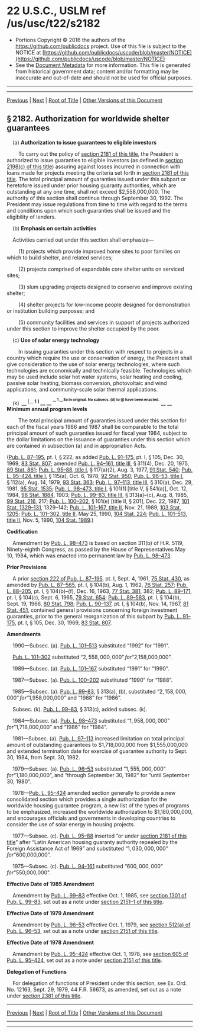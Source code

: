 ---
---

# 22 U.S.C., USLM ref /us/usc/t22/s2182

* Portions Copyright © 2016 the authors of the https://github.com/publicdocs project.
  Use of this file is subject to the NOTICE at [https://github.com/publicdocs/uscode/blob/master/NOTICE](https://github.com/publicdocs/uscode/blob/master/NOTICE)
* See the [Document Metadata](././../../../../../../..//README.md) for more information.
  This file is generated from historical government data; content and/or formatting may be inaccurate and out-of-date and should not be used for official purposes.

----------
----------

[Previous](./../../../../../../..//us/usc/t22/ch32/schI/ptII/sptiii/m__us_usc_t22_s2181.md) | [Next](./../../../../../../..//us/usc/t22/ch32/schI/ptII/sptiii/m__us_usc_t22_s2182a.md) | [Root of Title](./../../../../../../../) | [Other Versions of this Document](https://publicdocs.github.io/go/links?ns=uslm&ref=%2Fus%2Fusc%2Ft22%2Fs2182)

## § 2182. Authorization for worldwide shelter guarantees

    (a) __Authorization to issue guarantees to eligible investors__ 

        To carry out the policy of [section 2181 of this title][/us/usc/t22/s2181], the President is authorized to issue guaranties to eligible investors (as defined in [section 2198(c) of this title][/us/usc/t22/s2198/c]) assuring against losses incurred in connection with loans made for proj­ects meeting the criteria set forth in [section 2181 of this title][/us/usc/t22/s2181]. The total principal amount of guaranties issued under this subpart or heretofore issued under prior housing guaranty authorities, which are outstanding at any one time, shall not exceed $2,558,000,000. The authority of this section shall continue through September 30, 1992. The President may issue regulations from time to time with regard to the terms and conditions upon which such guaranties shall be issued and the eligibility of lenders.

    (b) __Emphasis on certain activities__ 

    Activities carried out under this section shall emphasize—

        (1) projects which provide improved home sites to poor families on which to build shelter, and related services;

        (2) projects comprised of expandable core shelter units on serviced sites;

        (3) slum upgrading projects designed to conserve and improve existing shelter;

        (4) shelter projects for low-income people designed for demonstration or institution building purposes; and

        (5) community facilities and services in support of projects authorized under this section to improve the shelter occupied by the poor.

    (c) __Use of solar energy technology__ 

        In issuing guaranties under this section with respect to projects in a country which require the use or conservation of energy, the President shall give consideration to the use of solar energy technologies, where such technologies are economically and technically feasible. Technologies which may be used include solar hot water systems, solar heating and cooling, passive solar heating, biomass conversion, photovoltaic and wind applications, and community-scale solar thermal applications.

    (k)  __ <sup>\[__  __1__  __\]</sup> __  __ <sup><sup> __  __1__  __ So in original. No subsecs. (d) to (j) have been enacted.__  __ </sup></sup> __  __Minimum annual program levels__ 

        The total principal amount of guaranties issued under this section for each of the fiscal years 1986 and 1987 shall be comparable to the total principal amount of such guaranties issued for fiscal year 1984, subject to the dollar limitations on the issuance of guaranties under this section which are contained in subsection (a) and in appropriation Acts.

([Pub. L. 87–195][/us/pl/87/195], pt. I, § 222, as added [Pub. L. 91–175][/us/pl/91/175], pt. I, § 105, Dec. 30, 1969, [83 Stat. 807][/us/stat/83/807]; amended [Pub. L. 94–161, title III][/us/pl/94/161/tIII], § 311(4), Dec. 20, 1975, [89 Stat. 861][/us/stat/89/861]; [Pub. L. 95–88, title I][/us/pl/95/88/tI], § 117(a)(2), Aug. 3, 1977, [91 Stat. 540][/us/stat/91/540]; [Pub. L. 95–424, title I][/us/pl/95/424/tI], § 115(a), Oct. 6, 1978, [92 Stat. 950][/us/stat/92/950]; [Pub. L. 96–53, title I][/us/pl/96/53/tI], § 112(a), Aug. 14, 1979, [93 Stat. 363][/us/stat/93/363]; [Pub. L. 97–113, title III][/us/pl/97/113/tIII], § 310(a), Dec. 29, 1981, [95 Stat. 1535][/us/stat/95/1535]; [Pub. L. 98–473, title I][/us/pl/98/473/tI], § 101(1) \[title V, § 541(a)\], Oct. 12, 1984, [98 Stat. 1884][/us/stat/98/1884], 1903; [Pub. L. 99–83, title III][/us/pl/99/83/tIII], § 313(a)–(c), Aug. 8, 1985, [99 Stat. 216][/us/stat/99/216], 217; [Pub. L. 100–202][/us/pl/100/202], § 101(e) \[title II, § 201\], Dec. 22, 1987, [101 Stat. 1329–131][/us/stat/101/1329-131], 1329–142; [Pub. L. 101–167, title II][/us/pl/101/167/tII], Nov. 21, 1989, [103 Stat. 1205][/us/stat/103/1205]; [Pub. L. 101–302, title II][/us/pl/101/302/tII], May 25, 1990, [104 Stat. 224][/us/stat/104/224]; [Pub. L. 101–513, title II][/us/pl/101/513/tII], Nov. 5, 1990, [104 Stat. 1989][/us/stat/104/1989].)

 __Codification__ 

    Amendment by [Pub. L. 98–473][/us/pl/98/473] is based on section 311(b) of H.R. 5119, Ninety-eighth Congress, as passed by the House of Representatives May 10, 1984, which was enacted into permanent law by [Pub. L. 98–473][/us/pl/98/473].

 __Prior Provisions__ 

    A prior [section 222 of Pub. L. 87–195][/us/pl/87/195/s222], pt. I, Sept. 4, 1961, [75 Stat. 430][/us/stat/75/430], as amended by [Pub. L. 87–565][/us/pl/87/565], pt. I, § 104(b), Aug. 1, 1962, [76 Stat. 257][/us/stat/76/257]; [Pub. L. 88–205][/us/pl/88/205], pt. I, § 104(b)–(f), Dec. 16, 1963, [77 Stat. 381][/us/stat/77/381], 382; [Pub. L. 89–171][/us/pl/89/171], pt. I, § 104(c), Sept. 6, 1965, [79 Stat. 654][/us/stat/79/654]; [Pub. L. 89–583][/us/pl/89/583], pt. I, § 104(b), Sept. 19, 1966, [80 Stat. 798][/us/stat/80/798]; [Pub. L. 90–137][/us/pl/90/137], pt. I, § 104(b), Nov. 14, 1967, [81 Stat. 451][/us/stat/81/451], contained general provisions concerning foreign investment guaranties, prior to the general reorganization of this subpart by [Pub. L. 91–175][/us/pl/91/175], pt. I, § 105, Dec. 30, 1969, [83 Stat. 807][/us/stat/83/807].

 __Amendments__ 

    1990—Subsec. (a). [Pub. L. 101–513][/us/pl/101/513] substituted “1992” for “1991”.

    [Pub. L. 101–302][/us/pl/101/302] substituted “$2,558,000,000” for “$2,158,000,000”.

    1989—Subsec. (a). [Pub. L. 101–167][/us/pl/101/167] substituted “1991” for “1990”.

    1987—Subsec. (a). [Pub. L. 100–202][/us/pl/100/202] substituted “1990” for “1988”.

    1985—Subsec. (a). [Pub. L. 99–83][/us/pl/99/83], § 313(a), (b), substituted “$2,158,000,000” for “$1,958,000,000” and “1988” for “1986”.

    Subsec. (k). [Pub. L. 99–83][/us/pl/99/83], § 313(c), added subsec. (k).

    1984—Subsec. (a). [Pub. L. 98–473][/us/pl/98/473] substituted “$1,958,000,000” for “$1,718,000,000” and “1986” for “1984”.

    1981—Subsec. (a). [Pub. L. 97–113][/us/pl/97/113] increased limitation on total principal amount of outstanding guarantees to $1,718,000,000 from $1,555,000,000 and extended termination date for exercise of guarantee authority to Sept. 30, 1984, from Sept. 30, 1982.

    1979—Subsec. (a). [Pub. L. 96–53][/us/pl/96/53] substituted “$1,555,000,000” for “$1,180,000,000”, and “through September 30, 1982” for “until September 30, 1980”.

    1978—[Pub. L. 95–424][/us/pl/95/424] amended section generally to provide a new consolidated section which provides a single authorization for the worldwide housing guarantee program, a new list of the types of programs to be emphasized, increased the worldwide authorization to $1,180,000,000, and encourages officials and governments in developing countries to consider the use of solar energy in housing projects.

    1977—Subsec. (c). [Pub. L. 95–88][/us/pl/95/88] inserted “or under [section 2181 of this title][/us/usc/t22/s2181]” after “Latin American housing guaranty authority repealed by the Foreign Assistance Act of 1969” and substituted “$1,030,000,000” for “$600,000,000”.

    1975—Subsec. (c). [Pub. L. 94–161][/us/pl/94/161] substituted “$600,000,000” for “$550,000,000”.

 __Effective Date of 1985 Amendment__ 

    Amendment by [Pub. L. 99–83][/us/pl/99/83] effective Oct. 1, 1985, see [section 1301 of Pub. L. 99–83][/us/pl/99/83/s1301], set out as a note under [section 2151–1 of this title][/us/usc/t22/s2151–1].

 __Effective Date of 1979 Amendment__ 

    Amendment by [Pub. L. 96–53][/us/pl/96/53] effective Oct. 1, 1979, see [section 512(a) of Pub. L. 96–53][/us/pl/96/53/s512/a], set out as a note under [section 2151 of this title][/us/usc/t22/s2151].

 __Effective Date of 1978 Amendment__ 

    Amendment by [Pub. L. 95–424][/us/pl/95/424] effective Oct. 1, 1978, see [section 605 of Pub. L. 95–424][/us/pl/95/424/s605], set out as a note under [section 2151 of this title][/us/usc/t22/s2151].

 __Delegation of Functions__ 

    For delegation of functions of President under this section, see Ex. Ord. No. 12163, Sept. 29, 1979, 44 F.R. 56673, as amended, set out as a note under [section 2381 of this title][/us/usc/t22/s2381].

----------

[Previous](./../../../../../../..//us/usc/t22/ch32/schI/ptII/sptiii/m__us_usc_t22_s2181.md) | [Next](./../../../../../../..//us/usc/t22/ch32/schI/ptII/sptiii/m__us_usc_t22_s2182a.md) | [Root of Title](./../../../../../../../) | [Other Versions of this Document](https://publicdocs.github.io/go/links?ns=uslm&ref=%2Fus%2Fusc%2Ft22%2Fs2182)

----------
----------

[/us/usc/t22/s2181]: https://publicdocs.github.io/go/links?ns=uslm&ref=%2Fus%2Fusc%2Ft22%2Fs2181
[/us/usc/t22/s2198/c]: https://publicdocs.github.io/go/links?ns=uslm&ref=%2Fus%2Fusc%2Ft22%2Fs2198%2Fc
[/us/usc/t22/s2181]: https://publicdocs.github.io/go/links?ns=uslm&ref=%2Fus%2Fusc%2Ft22%2Fs2181
[/us/pl/87/195]: https://publicdocs.github.io/go/links?ns=uslm&ref=%2Fus%2Fpl%2F87%2F195
[/us/pl/91/175]: https://publicdocs.github.io/go/links?ns=uslm&ref=%2Fus%2Fpl%2F91%2F175
[/us/stat/83/807]: https://publicdocs.github.io/go/links?ns=uslm&ref=%2Fus%2Fstat%2F83%2F807
[/us/pl/94/161/tIII]: https://publicdocs.github.io/go/links?ns=uslm&ref=%2Fus%2Fpl%2F94%2F161%2FtIII
[/us/stat/89/861]: https://publicdocs.github.io/go/links?ns=uslm&ref=%2Fus%2Fstat%2F89%2F861
[/us/pl/95/88/tI]: https://publicdocs.github.io/go/links?ns=uslm&ref=%2Fus%2Fpl%2F95%2F88%2FtI
[/us/stat/91/540]: https://publicdocs.github.io/go/links?ns=uslm&ref=%2Fus%2Fstat%2F91%2F540
[/us/pl/95/424/tI]: https://publicdocs.github.io/go/links?ns=uslm&ref=%2Fus%2Fpl%2F95%2F424%2FtI
[/us/stat/92/950]: https://publicdocs.github.io/go/links?ns=uslm&ref=%2Fus%2Fstat%2F92%2F950
[/us/pl/96/53/tI]: https://publicdocs.github.io/go/links?ns=uslm&ref=%2Fus%2Fpl%2F96%2F53%2FtI
[/us/stat/93/363]: https://publicdocs.github.io/go/links?ns=uslm&ref=%2Fus%2Fstat%2F93%2F363
[/us/pl/97/113/tIII]: https://publicdocs.github.io/go/links?ns=uslm&ref=%2Fus%2Fpl%2F97%2F113%2FtIII
[/us/stat/95/1535]: https://publicdocs.github.io/go/links?ns=uslm&ref=%2Fus%2Fstat%2F95%2F1535
[/us/pl/98/473/tI]: https://publicdocs.github.io/go/links?ns=uslm&ref=%2Fus%2Fpl%2F98%2F473%2FtI
[/us/stat/98/1884]: https://publicdocs.github.io/go/links?ns=uslm&ref=%2Fus%2Fstat%2F98%2F1884
[/us/pl/99/83/tIII]: https://publicdocs.github.io/go/links?ns=uslm&ref=%2Fus%2Fpl%2F99%2F83%2FtIII
[/us/stat/99/216]: https://publicdocs.github.io/go/links?ns=uslm&ref=%2Fus%2Fstat%2F99%2F216
[/us/pl/100/202]: https://publicdocs.github.io/go/links?ns=uslm&ref=%2Fus%2Fpl%2F100%2F202
[/us/stat/101/1329-131]: https://publicdocs.github.io/go/links?ns=uslm&ref=%2Fus%2Fstat%2F101%2F1329-131
[/us/pl/101/167/tII]: https://publicdocs.github.io/go/links?ns=uslm&ref=%2Fus%2Fpl%2F101%2F167%2FtII
[/us/stat/103/1205]: https://publicdocs.github.io/go/links?ns=uslm&ref=%2Fus%2Fstat%2F103%2F1205
[/us/pl/101/302/tII]: https://publicdocs.github.io/go/links?ns=uslm&ref=%2Fus%2Fpl%2F101%2F302%2FtII
[/us/stat/104/224]: https://publicdocs.github.io/go/links?ns=uslm&ref=%2Fus%2Fstat%2F104%2F224
[/us/pl/101/513/tII]: https://publicdocs.github.io/go/links?ns=uslm&ref=%2Fus%2Fpl%2F101%2F513%2FtII
[/us/stat/104/1989]: https://publicdocs.github.io/go/links?ns=uslm&ref=%2Fus%2Fstat%2F104%2F1989
[/us/pl/98/473]: https://publicdocs.github.io/go/links?ns=uslm&ref=%2Fus%2Fpl%2F98%2F473
[/us/pl/98/473]: https://publicdocs.github.io/go/links?ns=uslm&ref=%2Fus%2Fpl%2F98%2F473
[/us/pl/87/195/s222]: https://publicdocs.github.io/go/links?ns=uslm&ref=%2Fus%2Fpl%2F87%2F195%2Fs222
[/us/stat/75/430]: https://publicdocs.github.io/go/links?ns=uslm&ref=%2Fus%2Fstat%2F75%2F430
[/us/pl/87/565]: https://publicdocs.github.io/go/links?ns=uslm&ref=%2Fus%2Fpl%2F87%2F565
[/us/stat/76/257]: https://publicdocs.github.io/go/links?ns=uslm&ref=%2Fus%2Fstat%2F76%2F257
[/us/pl/88/205]: https://publicdocs.github.io/go/links?ns=uslm&ref=%2Fus%2Fpl%2F88%2F205
[/us/stat/77/381]: https://publicdocs.github.io/go/links?ns=uslm&ref=%2Fus%2Fstat%2F77%2F381
[/us/pl/89/171]: https://publicdocs.github.io/go/links?ns=uslm&ref=%2Fus%2Fpl%2F89%2F171
[/us/stat/79/654]: https://publicdocs.github.io/go/links?ns=uslm&ref=%2Fus%2Fstat%2F79%2F654
[/us/pl/89/583]: https://publicdocs.github.io/go/links?ns=uslm&ref=%2Fus%2Fpl%2F89%2F583
[/us/stat/80/798]: https://publicdocs.github.io/go/links?ns=uslm&ref=%2Fus%2Fstat%2F80%2F798
[/us/pl/90/137]: https://publicdocs.github.io/go/links?ns=uslm&ref=%2Fus%2Fpl%2F90%2F137
[/us/stat/81/451]: https://publicdocs.github.io/go/links?ns=uslm&ref=%2Fus%2Fstat%2F81%2F451
[/us/pl/91/175]: https://publicdocs.github.io/go/links?ns=uslm&ref=%2Fus%2Fpl%2F91%2F175
[/us/stat/83/807]: https://publicdocs.github.io/go/links?ns=uslm&ref=%2Fus%2Fstat%2F83%2F807
[/us/pl/101/513]: https://publicdocs.github.io/go/links?ns=uslm&ref=%2Fus%2Fpl%2F101%2F513
[/us/pl/101/302]: https://publicdocs.github.io/go/links?ns=uslm&ref=%2Fus%2Fpl%2F101%2F302
[/us/pl/101/167]: https://publicdocs.github.io/go/links?ns=uslm&ref=%2Fus%2Fpl%2F101%2F167
[/us/pl/100/202]: https://publicdocs.github.io/go/links?ns=uslm&ref=%2Fus%2Fpl%2F100%2F202
[/us/pl/99/83]: https://publicdocs.github.io/go/links?ns=uslm&ref=%2Fus%2Fpl%2F99%2F83
[/us/pl/99/83]: https://publicdocs.github.io/go/links?ns=uslm&ref=%2Fus%2Fpl%2F99%2F83
[/us/pl/98/473]: https://publicdocs.github.io/go/links?ns=uslm&ref=%2Fus%2Fpl%2F98%2F473
[/us/pl/97/113]: https://publicdocs.github.io/go/links?ns=uslm&ref=%2Fus%2Fpl%2F97%2F113
[/us/pl/96/53]: https://publicdocs.github.io/go/links?ns=uslm&ref=%2Fus%2Fpl%2F96%2F53
[/us/pl/95/424]: https://publicdocs.github.io/go/links?ns=uslm&ref=%2Fus%2Fpl%2F95%2F424
[/us/pl/95/88]: https://publicdocs.github.io/go/links?ns=uslm&ref=%2Fus%2Fpl%2F95%2F88
[/us/usc/t22/s2181]: https://publicdocs.github.io/go/links?ns=uslm&ref=%2Fus%2Fusc%2Ft22%2Fs2181
[/us/pl/94/161]: https://publicdocs.github.io/go/links?ns=uslm&ref=%2Fus%2Fpl%2F94%2F161
[/us/pl/99/83]: https://publicdocs.github.io/go/links?ns=uslm&ref=%2Fus%2Fpl%2F99%2F83
[/us/pl/99/83/s1301]: https://publicdocs.github.io/go/links?ns=uslm&ref=%2Fus%2Fpl%2F99%2F83%2Fs1301
[/us/usc/t22/s2151–1]: https://publicdocs.github.io/go/links?ns=uslm&ref=%2Fus%2Fusc%2Ft22%2Fs2151%E2%80%931
[/us/pl/96/53]: https://publicdocs.github.io/go/links?ns=uslm&ref=%2Fus%2Fpl%2F96%2F53
[/us/pl/96/53/s512/a]: https://publicdocs.github.io/go/links?ns=uslm&ref=%2Fus%2Fpl%2F96%2F53%2Fs512%2Fa
[/us/usc/t22/s2151]: https://publicdocs.github.io/go/links?ns=uslm&ref=%2Fus%2Fusc%2Ft22%2Fs2151
[/us/pl/95/424]: https://publicdocs.github.io/go/links?ns=uslm&ref=%2Fus%2Fpl%2F95%2F424
[/us/pl/95/424/s605]: https://publicdocs.github.io/go/links?ns=uslm&ref=%2Fus%2Fpl%2F95%2F424%2Fs605
[/us/usc/t22/s2151]: https://publicdocs.github.io/go/links?ns=uslm&ref=%2Fus%2Fusc%2Ft22%2Fs2151
[/us/usc/t22/s2381]: https://publicdocs.github.io/go/links?ns=uslm&ref=%2Fus%2Fusc%2Ft22%2Fs2381


